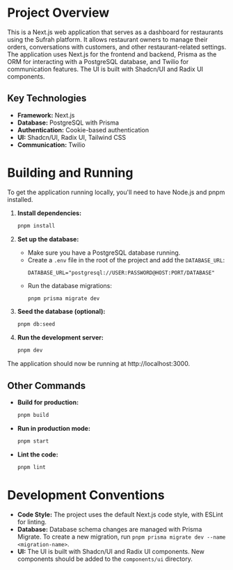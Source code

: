 # Project Overview

This is a Next.js web application that serves as a dashboard for restaurants using the Sufrah platform. It allows restaurant owners to manage their orders, conversations with customers, and other restaurant-related settings. The application uses Next.js for the frontend and backend, Prisma as the ORM for interacting with a PostgreSQL database, and Twilio for communication features. The UI is built with Shadcn/UI and Radix UI components.

## Key Technologies

*   **Framework:** Next.js
*   **Database:** PostgreSQL with Prisma
*   **Authentication:** Cookie-based authentication
*   **UI:** Shadcn/UI, Radix UI, Tailwind CSS
*   **Communication:** Twilio

# Building and Running

To get the application running locally, you'll need to have Node.js and pnpm installed.

1.  **Install dependencies:**
    ```bash
    pnpm install
    ```

2.  **Set up the database:**
    *   Make sure you have a PostgreSQL database running.
    *   Create a `.env` file in the root of the project and add the `DATABASE_URL`:
        ```
        DATABASE_URL="postgresql://USER:PASSWORD@HOST:PORT/DATABASE"
        ```
    *   Run the database migrations:
        ```bash
        pnpm prisma migrate dev
        ```

3.  **Seed the database (optional):**
    ```bash
    pnpm db:seed
    ```

4.  **Run the development server:**
    ```bash
    pnpm dev
    ```

The application should now be running at http://localhost:3000.

## Other Commands

*   **Build for production:**
    ```bash
    pnpm build
    ```

*   **Run in production mode:**
    ```bash
    pnpm start
    ```

*   **Lint the code:**
    ```bash
    pnpm lint
    ```

# Development Conventions

*   **Code Style:** The project uses the default Next.js code style, with ESLint for linting.
*   **Database:** Database schema changes are managed with Prisma Migrate. To create a new migration, run `pnpm prisma migrate dev --name <migration-name>`.
*   **UI:** The UI is built with Shadcn/UI and Radix UI components. New components should be added to the `components/ui` directory.
